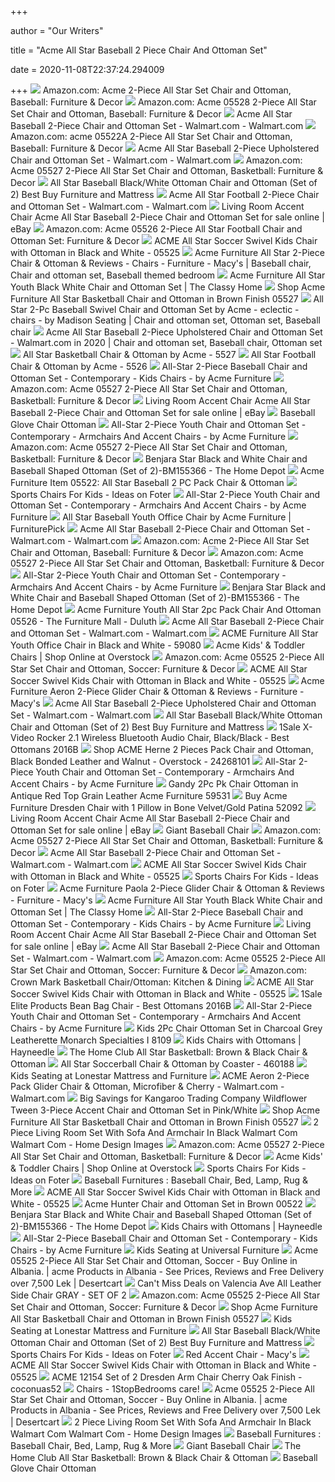 +++
        
author = "Our Writers"
        
title = "Acme All Star Baseball 2 Piece Chair And Ottoman Set"
        
date = 2020-11-08T22:37:24.294009
        
+++
[ ![](https://images-na.ssl-images-amazon.com/images/I/61jlP--K5AL._AC_SL1120_.jpg)](https://images-na.ssl-images-amazon.com/images/I/61jlP--K5AL._AC_SL1120_.jpg) Amazon.com: Acme 2-Piece All Star Set Chair and Ottoman, Baseball:  Furniture & Decor
[ ![](https://images-na.ssl-images-amazon.com/images/I/41KBnIXAvjL._AC_.jpg)](https://images-na.ssl-images-amazon.com/images/I/41KBnIXAvjL._AC_.jpg) Amazon.com: Acme 05528 2-Piece All Star Set Chair and Ottoman, Baseball:  Furniture & Decor
[ ![](https://i5.walmartimages.com/asr/2ad6dff1-687b-4157-92f7-732d4bf96416_1.c2e84fb35a0088f6d780bbfbea9864b5.jpeg)](https://i5.walmartimages.com/asr/2ad6dff1-687b-4157-92f7-732d4bf96416_1.c2e84fb35a0088f6d780bbfbea9864b5.jpeg) Acme All Star Baseball 2-Piece Chair and Ottoman Set - Walmart.com -  Walmart.com
[ ![](https://images-na.ssl-images-amazon.com/images/I/81lw%2BbwR5OL._AC_SL1500_.jpg)](https://images-na.ssl-images-amazon.com/images/I/81lw%2BbwR5OL._AC_SL1500_.jpg) Amazon.com: acme 05522A 2-Piece All Star Set Chair and Ottoman, Baseball:  Furniture & Decor
[ ![](https://i5.walmartimages.com/asr/5e926a1a-85ed-4e7f-a5b6-c2e849d76e43_1.fafc386ad3e056db3e6762eb6bef1df6.jpeg?odnWidth=612&odnHeight=612&odnBg=ffffff)](https://i5.walmartimages.com/asr/5e926a1a-85ed-4e7f-a5b6-c2e849d76e43_1.fafc386ad3e056db3e6762eb6bef1df6.jpeg?odnWidth=612&odnHeight=612&odnBg=ffffff) Acme All Star Baseball 2-Piece Upholstered Chair and Ottoman Set -  Walmart.com - Walmart.com
[ ![](https://images-na.ssl-images-amazon.com/images/I/61VAp8SZ%2BfL._AC_SL1500_.jpg)](https://images-na.ssl-images-amazon.com/images/I/61VAp8SZ%2BfL._AC_SL1500_.jpg) Amazon.com: Acme 05527 2-Piece All Star Set Chair and Ottoman, Basketball:  Furniture & Decor
[ ![](https://mfmd.rencdn.com/product/acme/images/05522.jpg)](https://mfmd.rencdn.com/product/acme/images/05522.jpg) All Star Baseball Black/White Ottoman Chair and Ottoman (Set of 2) Best Buy  Furniture and Mattress
[ ![](https://i5.walmartimages.com/asr/bfaa9fac-8990-467c-9cfe-ce20b73d5f93_1.b9a9690b484a2d8da75a95769517f43c.jpeg)](https://i5.walmartimages.com/asr/bfaa9fac-8990-467c-9cfe-ce20b73d5f93_1.b9a9690b484a2d8da75a95769517f43c.jpeg) Acme All Star Football 2-Piece Chair and Ottoman Set - Walmart.com -  Walmart.com
[ ![](https://i.ebayimg.com/images/g/VVsAAOSwokBfIF6m/s-l1600.jpg)](https://i.ebayimg.com/images/g/VVsAAOSwokBfIF6m/s-l1600.jpg) Living Room Accent Chair Acme All Star Baseball 2-Piece Chair and Ottoman  Set for sale online | eBay
[ ![](https://m.media-amazon.com/images/I/71qTO-Pk-5L._AC_UL400_.jpg)](https://m.media-amazon.com/images/I/71qTO-Pk-5L._AC_UL400_.jpg) Amazon.com: Acme 05526 2-Piece All Star Football Chair and Ottoman Set:  Furniture & Decor
[ ![](https://media.cymaxstores.com/Images/3865/497136-1-L.jpg)](https://media.cymaxstores.com/Images/3865/497136-1-L.jpg) ACME All Star Soccer Swivel Kids Chair with Ottoman in Black and White -  05525
[ ![](https://i.pinimg.com/originals/a5/30/49/a530491f0ed688ea9821f0b725b138a6.jpg)](https://i.pinimg.com/originals/a5/30/49/a530491f0ed688ea9821f0b725b138a6.jpg) Acme Furniture All Star 2-Piece Chair & Ottoman & Reviews - Chairs -  Furniture - Macy's | Baseball chair, Chair and ottoman set, Baseball themed  bedroom
[ ![](http://www.theclassyhome.com/catalog/ACM-05522_AV_A.jpg)](http://www.theclassyhome.com/catalog/ACM-05522_AV_A.jpg) Acme Furniture All Star Youth Black White Chair and Ottoman Set | The  Classy Home
[ ![](https://www.localfurnitureoutlet.com/media/catalog/product/0/5/05527.jpg)](https://www.localfurnitureoutlet.com/media/catalog/product/0/5/05527.jpg) Shop Acme Furniture All Star Basketball Chair and Ottoman in Brown Finish  05527
[ ![](https://i.pinimg.com/originals/dc/81/e7/dc81e7cdf31e75b96312bbcad4224bbc.jpg)](https://i.pinimg.com/originals/dc/81/e7/dc81e7cdf31e75b96312bbcad4224bbc.jpg) All Star 2-Pc Baseball Swivel Chair and Ottoman Set by Acme - eclectic -  chairs - by Madison Seating | Chair and ottoman set, Ottoman set, Baseball  chair
[ ![](https://i.pinimg.com/originals/1c/08/9d/1c089dcfb66144829846d89b6df4be5b.jpg)](https://i.pinimg.com/originals/1c/08/9d/1c089dcfb66144829846d89b6df4be5b.jpg) Acme All Star Baseball 2-Piece Upholstered Chair and Ottoman Set -  Walmart.com in 2020 | Chair and ottoman set, Baseball chair, Ottoman set
[ ![](https://www.homecinemacenter.com/v/vspfiles/photos/ACME-5527-2.jpg?v-cache=1391066707)](https://www.homecinemacenter.com/v/vspfiles/photos/ACME-5527-2.jpg?v-cache=1391066707) All Star Basketball Chair & Ottoman by Acme - 5527
[ ![](https://www.homecinemacenter.com/v/vspfiles/photos/ACME-5526-2.jpg?v-cache=1391066707)](https://www.homecinemacenter.com/v/vspfiles/photos/ACME-5526-2.jpg?v-cache=1391066707) All Star Football Chair & Ottoman by Acme - 5526
[ ![](https://st.hzcdn.com/fimgs/50e165980b195dcc_0091-w300-h300-b1-p10--.jpg)](https://st.hzcdn.com/fimgs/50e165980b195dcc_0091-w300-h300-b1-p10--.jpg) All-Star 2-Piece Baseball Chair and Ottoman Set - Contemporary - Kids Chairs  - by Acme Furniture
[ ![](https://m.media-amazon.com/images/I/71Nfpfq0hoL._AC_UL400_.jpg)](https://m.media-amazon.com/images/I/71Nfpfq0hoL._AC_UL400_.jpg) Amazon.com: Acme 05527 2-Piece All Star Set Chair and Ottoman, Basketball:  Furniture & Decor
[ ![](https://i.ebayimg.com/thumbs/images/g/6z0AAOSwgiJfP2xG/s-l200.jpg)](https://i.ebayimg.com/thumbs/images/g/6z0AAOSwgiJfP2xG/s-l200.jpg) Living Room Accent Chair Acme All Star Baseball 2-Piece Chair and Ottoman  Set for sale online | eBay
[ ![](https://c.shld.net/rpx/i/s/pi/mp/10420516/prod_14895044137?src=https%3A%2F%2Fi.ebayimg.com%2Fimages%2Fg%2F22IAAOSwSYNfRHQN%2Fs-l1600.png&d=7177a3f80f75dcc1a3c989684a22c6d831f12f8f&hei=245&wid=245&op_sharpen=1&qlt=85)](https://c.shld.net/rpx/i/s/pi/mp/10420516/prod_14895044137?src=https%3A%2F%2Fi.ebayimg.com%2Fimages%2Fg%2F22IAAOSwSYNfRHQN%2Fs-l1600.png&d=7177a3f80f75dcc1a3c989684a22c6d831f12f8f&hei=245&wid=245&op_sharpen=1&qlt=85) Baseball Glove Chair Ottoman
[ ![](https://st.hzcdn.com/fimgs/3511fa790bc6f3da_4538-w300-h300-b1-p0--.jpg)](https://st.hzcdn.com/fimgs/3511fa790bc6f3da_4538-w300-h300-b1-p0--.jpg) All-Star 2-Piece Youth Chair and Ottoman Set - Contemporary - Armchairs And  Accent Chairs - by Acme Furniture
[ ![](https://m.media-amazon.com/images/I/81BhSo9HjzL._AC_UL400_.jpg)](https://m.media-amazon.com/images/I/81BhSo9HjzL._AC_UL400_.jpg) Amazon.com: Acme 05527 2-Piece All Star Set Chair and Ottoman, Basketball:  Furniture & Decor
[ ![](https://images.homedepot-static.com/productImages/547e5893-cecb-4c41-8dbe-0422a8056155/svn/black-and-white-benjara-accent-chairs-bm155366-c3_600.jpg)](https://images.homedepot-static.com/productImages/547e5893-cecb-4c41-8dbe-0422a8056155/svn/black-and-white-benjara-accent-chairs-bm155366-c3_600.jpg) Benjara Star Black and White Chair and Baseball Shaped Ottoman (Set of 2)-BM155366  - The Home Depot
[ ![](https://s.yimg.com/aah/yhst-52812449469684/item-05522-all-star-baseball-2-pc-pack-chair-ottoman-61.jpg)](https://s.yimg.com/aah/yhst-52812449469684/item-05522-all-star-baseball-2-pc-pack-chair-ottoman-61.jpg) Acme Furniture Item 05522: All Star Baseball 2 PC Pack Chair & Ottoman
[ ![](https://foter.com/photos/269/sports-chairs-for-kids.jpg?s=ts3)](https://foter.com/photos/269/sports-chairs-for-kids.jpg?s=ts3) Sports Chairs For Kids - Ideas on Foter
[ ![](https://st.hzcdn.com/fimgs/40017fc30c24ee43_5078-w300-h300-b1-p0--.jpg)](https://st.hzcdn.com/fimgs/40017fc30c24ee43_5078-w300-h300-b1-p0--.jpg) All-Star 2-Piece Youth Chair and Ottoman Set - Contemporary - Armchairs And  Accent Chairs - by Acme Furniture
[ ![](https://smhttp-ssl-18667.nexcesscdn.net/8090D3/magento/media/catalog/product/5/9/59082-yth-office-chair-1.jpg)](https://smhttp-ssl-18667.nexcesscdn.net/8090D3/magento/media/catalog/product/5/9/59082-yth-office-chair-1.jpg) All Star Baseball Youth Office Chair by Acme Furniture | FurniturePick
[ ![](https://i5.walmartimages.com/asr/75a78688-8843-4851-8542-905400c67f23_1.e09c5bb19be5b6d28ebb24f81aeb6689.jpeg?odnWidth=282&odnHeight=282&odnBg=ffffff)](https://i5.walmartimages.com/asr/75a78688-8843-4851-8542-905400c67f23_1.e09c5bb19be5b6d28ebb24f81aeb6689.jpeg?odnWidth=282&odnHeight=282&odnBg=ffffff) Acme All Star Baseball 2-Piece Chair and Ottoman Set - Walmart.com -  Walmart.com
[ ![](https://m.media-amazon.com/images/I/71-Xz7rPCcL._AC_UL400_.jpg)](https://m.media-amazon.com/images/I/71-Xz7rPCcL._AC_UL400_.jpg) Amazon.com: Acme 2-Piece All Star Set Chair and Ottoman, Baseball:  Furniture & Decor
[ ![](https://m.media-amazon.com/images/I/71ih1a9wN-L._AC_UL400_.jpg)](https://m.media-amazon.com/images/I/71ih1a9wN-L._AC_UL400_.jpg) Amazon.com: Acme 05527 2-Piece All Star Set Chair and Ottoman, Basketball:  Furniture & Decor
[ ![](https://st.hzcdn.com/fimgs/7bb19b580c348275_5125-w300-h300-b1-p0--.jpg)](https://st.hzcdn.com/fimgs/7bb19b580c348275_5125-w300-h300-b1-p0--.jpg) All-Star 2-Piece Youth Chair and Ottoman Set - Contemporary - Armchairs And  Accent Chairs - by Acme Furniture
[ ![](https://images.homedepot-static.com/productImages/a56ba1f6-2527-4c57-86bf-f75a894cd7ab/svn/black-and-white-benjara-accent-chairs-bm155366-fa_600.jpg)](https://images.homedepot-static.com/productImages/a56ba1f6-2527-4c57-86bf-f75a894cd7ab/svn/black-and-white-benjara-accent-chairs-bm155366-fa_600.jpg) Benjara Star Black and White Chair and Baseball Shaped Ottoman (Set of 2)-BM155366  - The Home Depot
[ ![](https://images2.imgix.net/p4dbimg/1108/images/5526.jpg?fit=fill&trim=color&trimcolor=FFFFFF&trimtol=5&bg=FFFFFF&w=384&h=288&fm=pjpg&auto=format)](https://images2.imgix.net/p4dbimg/1108/images/5526.jpg?fit=fill&trim=color&trimcolor=FFFFFF&trimtol=5&bg=FFFFFF&w=384&h=288&fm=pjpg&auto=format) Acme Furniture Youth All Star 2pc Pack Chair And Ottoman 05526 - The  Furniture Mall - Duluth
[ ![](https://i5.walmartimages.com/asr/2b71f96d-1ac0-4c44-ba8f-1ab067ba6097_2.2f0cd6f1c8b686e5fb8ef35bd1b21f1c.jpeg?odnWidth=282&odnHeight=282&odnBg=ffffff)](https://i5.walmartimages.com/asr/2b71f96d-1ac0-4c44-ba8f-1ab067ba6097_2.2f0cd6f1c8b686e5fb8ef35bd1b21f1c.jpeg?odnWidth=282&odnHeight=282&odnBg=ffffff) Acme All Star Baseball 2-Piece Chair and Ottoman Set - Walmart.com -  Walmart.com
[ ![](https://media.cymaxstores.com/Images/3865/497210-L.jpg)](https://media.cymaxstores.com/Images/3865/497210-L.jpg) ACME Furniture All Star Youth Office Chair in Black and White - 59080
[ ![](https://ak1.ostkcdn.com/images/products/28232521/ACME-Cargo-Chair-in-Gray-Fabric-Blue-9ebc55dc-9eab-42cf-995e-33a939853a8a_1000.jpg?imwidth=200&impolicy=medium)](https://ak1.ostkcdn.com/images/products/28232521/ACME-Cargo-Chair-in-Gray-Fabric-Blue-9ebc55dc-9eab-42cf-995e-33a939853a8a_1000.jpg?imwidth=200&impolicy=medium) Acme Kids' & Toddler Chairs | Shop Online at Overstock
[ ![](https://m.media-amazon.com/images/I/81iwant81KL._AC_UL400_.jpg)](https://m.media-amazon.com/images/I/81iwant81KL._AC_UL400_.jpg) Amazon.com: Acme 05525 2-Piece All Star Set Chair and Ottoman, Soccer:  Furniture & Decor
[ ![](https://media.cymaxstores.com/Images/3865/497193-SM.jpg)](https://media.cymaxstores.com/Images/3865/497193-SM.jpg) ACME All Star Soccer Swivel Kids Chair with Ottoman in Black and White -  05525
[ ![](https://slimages.macys.com/is/image/MCY/products/5/optimized/12031765_fpx.tif)](https://slimages.macys.com/is/image/MCY/products/5/optimized/12031765_fpx.tif) Acme Furniture Aeron 2-Piece Glider Chair & Ottoman & Reviews - Furniture -  Macy's
[ ![](https://i5.walmartimages.com/asr/aa2e70ec-deda-4ca2-8e93-8ae3f6bcdd52_1.f6589f2874e99f6775ca8390e4ea53c9.jpeg?odnWidth=282&odnHeight=282&odnBg=ffffff)](https://i5.walmartimages.com/asr/aa2e70ec-deda-4ca2-8e93-8ae3f6bcdd52_1.f6589f2874e99f6775ca8390e4ea53c9.jpeg?odnWidth=282&odnHeight=282&odnBg=ffffff) Acme All Star Baseball 2-Piece Upholstered Chair and Ottoman Set -  Walmart.com - Walmart.com
[ ![](https://mfmd.rencdn.com/product/acme/thumbnails/03871.jpg)](https://mfmd.rencdn.com/product/acme/thumbnails/03871.jpg) All Star Baseball Black/White Ottoman Chair and Ottoman (Set of 2) Best Buy  Furniture and Mattress
[ ![](http://i5.walmartimages.com/dfw/dce07b8c-b6e0/k2-_f903c29c-5afb-41b0-b3cc-dc38b3624b08.v1.jpg)](http://i5.walmartimages.com/dfw/dce07b8c-b6e0/k2-_f903c29c-5afb-41b0-b3cc-dc38b3624b08.v1.jpg) 1Sale X-Video Rocker 2.1 Wireless Bluetooth Audio Chair, Black/Black - Best  Ottomans 2016B
[ ![](https://ak1.ostkcdn.com/images/products/24268101/ACME-Herne-2-Pieces-Pack-Chair-and-Ottoman-Black-Bonded-Leather-and-Walnut-170263a7-c577-4afb-842c-9b07e10eabce.jpg)](https://ak1.ostkcdn.com/images/products/24268101/ACME-Herne-2-Pieces-Pack-Chair-and-Ottoman-Black-Bonded-Leather-and-Walnut-170263a7-c577-4afb-842c-9b07e10eabce.jpg) Shop ACME Herne 2 Pieces Pack Chair and Ottoman, Black Bonded Leather and  Walnut - Overstock - 24268101
[ ![](https://st.hzcdn.com/fimgs/0fb1040f0614295e_4947-w300-h300-b1-p0--.jpg)](https://st.hzcdn.com/fimgs/0fb1040f0614295e_4947-w300-h300-b1-p0--.jpg) All-Star 2-Piece Youth Chair and Ottoman Set - Contemporary - Armchairs And  Accent Chairs - by Acme Furniture
[ ![](https://www.totallyfurniture.com/pub/media/catalog/product/h/t/httpssep.yimg.comaytotallyfurnituregandy-2pc-pk-chair-ottoman-in-antique-red-top-grain-leather-acme-furniture-59531-5.jpg)](https://www.totallyfurniture.com/pub/media/catalog/product/h/t/httpssep.yimg.comaytotallyfurnituregandy-2pc-pk-chair-ottoman-in-antique-red-top-grain-leather-acme-furniture-59531-5.jpg) Gandy 2Pc Pk Chair Ottoman in Antique Red Top Grain Leather Acme Furniture  59531
[ ![](https://www.localfurnitureoutlet.com/media/catalog/product/cache/1/image/9df78eab33525d08d6e5fb8d27136e95/5/2/52092.jpg)](https://www.localfurnitureoutlet.com/media/catalog/product/cache/1/image/9df78eab33525d08d6e5fb8d27136e95/5/2/52092.jpg) Buy Acme Furniture Dresden Chair with 1 Pillow in Bone Velvet/Gold Patina  52092
[ ![](https://i.ebayimg.com/thumbs/images/g/tqkAAOSwksRfRD-k/s-l200.jpg)](https://i.ebayimg.com/thumbs/images/g/tqkAAOSwksRfRD-k/s-l200.jpg) Living Room Accent Chair Acme All Star Baseball 2-Piece Chair and Ottoman  Set for sale online | eBay
[ ![](https://www.thegreenhead.com/imgs/xl/giant-baseball-chair-xl.jpg)](https://www.thegreenhead.com/imgs/xl/giant-baseball-chair-xl.jpg) Giant Baseball Chair
[ ![](https://m.media-amazon.com/images/I/81EC4KCp1JL._AC_UL400_.jpg)](https://m.media-amazon.com/images/I/81EC4KCp1JL._AC_UL400_.jpg) Amazon.com: Acme 05527 2-Piece All Star Set Chair and Ottoman, Basketball:  Furniture & Decor
[ ![](https://i5.walmartimages.com/asr/c317cb50-cbd5-43ea-a570-82975fd83758_1.0291a0230f51227068ff66c75770ff49.jpeg?odnWidth=282&odnHeight=282&odnBg=ffffff)](https://i5.walmartimages.com/asr/c317cb50-cbd5-43ea-a570-82975fd83758_1.0291a0230f51227068ff66c75770ff49.jpeg?odnWidth=282&odnHeight=282&odnBg=ffffff) Acme All Star Baseball 2-Piece Chair and Ottoman Set - Walmart.com -  Walmart.com
[ ![](https://media.cymaxstores.com/Images/3692/505066-SM.jpg)](https://media.cymaxstores.com/Images/3692/505066-SM.jpg) ACME All Star Soccer Swivel Kids Chair with Ottoman in Black and White -  05525
[ ![](https://foter.com/photos/242/youth-baseball-chair-and-ottoman.jpg?s=ts3)](https://foter.com/photos/242/youth-baseball-chair-and-ottoman.jpg?s=ts3) Sports Chairs For Kids - Ideas on Foter
[ ![](https://slimages.macysassets.com/is/image/MCY/products/2/optimized/12031722_fpx.tif?$browse$&wid=224&fmt=jpeg)](https://slimages.macysassets.com/is/image/MCY/products/2/optimized/12031722_fpx.tif?$browse$&wid=224&fmt=jpeg) Acme Furniture Paola 2-Piece Glider Chair & Ottoman & Reviews - Furniture -  Macy's
[ ![](https://cdn.theclassyhome.com/600x600/ACM-05522_AV_A2.jpg)](https://cdn.theclassyhome.com/600x600/ACM-05522_AV_A2.jpg) Acme Furniture All Star Youth Black White Chair and Ottoman Set | The  Classy Home
[ ![](https://st.hzcdn.com/fimgs/13b1561f0ef2db08_0983-w300-h300-b1-p10--.jpg)](https://st.hzcdn.com/fimgs/13b1561f0ef2db08_0983-w300-h300-b1-p10--.jpg) All-Star 2-Piece Baseball Chair and Ottoman Set - Contemporary - Kids Chairs  - by Acme Furniture
[ ![](https://i.ebayimg.com/thumbs/images/g/d6wAAOSwOFJfQw3p/s-l200.jpg)](https://i.ebayimg.com/thumbs/images/g/d6wAAOSwOFJfQw3p/s-l200.jpg) Living Room Accent Chair Acme All Star Baseball 2-Piece Chair and Ottoman  Set for sale online | eBay
[ ![](https://i5.walmartimages.com/asr/f07f2609-7f32-4f1f-a2c9-7b6b271b9ebb_1.f526b038879cac4c38396d903b5cfa3b.jpeg?odnWidth=282&odnHeight=282&odnBg=ffffff)](https://i5.walmartimages.com/asr/f07f2609-7f32-4f1f-a2c9-7b6b271b9ebb_1.f526b038879cac4c38396d903b5cfa3b.jpeg?odnWidth=282&odnHeight=282&odnBg=ffffff) Acme All Star Baseball 2-Piece Chair and Ottoman Set - Walmart.com -  Walmart.com
[ ![](https://m.media-amazon.com/images/I/71mp98ds9rL._AC_UL400_.jpg)](https://m.media-amazon.com/images/I/71mp98ds9rL._AC_UL400_.jpg) Amazon.com: Acme 05525 2-Piece All Star Set Chair and Ottoman, Soccer:  Furniture & Decor
[ ![](https://images-na.ssl-images-amazon.com/images/I/81JXL-BC2PL._AC_SX425_.jpg)](https://images-na.ssl-images-amazon.com/images/I/81JXL-BC2PL._AC_SX425_.jpg) Amazon.com: Crown Mark Basketball Chair/Ottoman: Kitchen & Dining
[ ![](https://media.cymaxstores.com/Images/3865/497194-SM.jpg)](https://media.cymaxstores.com/Images/3865/497194-SM.jpg) ACME All Star Soccer Swivel Kids Chair with Ottoman in Black and White -  05525
[ ![](http://i5.walmartimages.com/dfw/dce07b8c-e222/k2-_7501b107-3f13-4883-b556-c1bff74ba28a.v1.jpg)](http://i5.walmartimages.com/dfw/dce07b8c-e222/k2-_7501b107-3f13-4883-b556-c1bff74ba28a.v1.jpg) 1Sale Elite Products Bean Bag Chair - Best Ottomans 2016B
[ ![](https://st.hzcdn.com/fimgs/3941238b08dd25dd_5360-w300-h300-b1-p0--.jpg)](https://st.hzcdn.com/fimgs/3941238b08dd25dd_5360-w300-h300-b1-p0--.jpg) All-Star 2-Piece Youth Chair and Ottoman Set - Contemporary - Armchairs And  Accent Chairs - by Acme Furniture
[ ![](https://www.totallyfurniture.com/pub/media/catalog/product/h/t/httpssep.yimg.comaytotallyfurniturecharcoal-grey-leather-look-juvenile-chair-ottoman-2pc-set-monarch-specialty-i-8109-16.gif)](https://www.totallyfurniture.com/pub/media/catalog/product/h/t/httpssep.yimg.comaytotallyfurniturecharcoal-grey-leather-look-juvenile-chair-ottoman-2pc-set-monarch-specialty-i-8109-16.gif) Kids 2Pc Chair Ottoman Set in Charcoal Grey Leatherette Monarch Specialties  I 8109
[ ![](https://content.haycdn.com/mgen/master:MON339.jpg?is=400,400,0xffffff)](https://content.haycdn.com/mgen/master:MON339.jpg?is=400,400,0xffffff) Kids Chairs with Ottomans | Hayneedle
[ ![](https://d1b345hdk9ukjq.cloudfront.net/product/acme/thumbnails/03877.jpg)](https://d1b345hdk9ukjq.cloudfront.net/product/acme/thumbnails/03877.jpg) The Home Club All Star Basketball: Brown & Black Chair & Ottoman
[ ![](https://www.homecinemacenter.com/v/vspfiles/photos/COA-460188-2.jpg?v-cache=1391066707)](https://www.homecinemacenter.com/v/vspfiles/photos/COA-460188-2.jpg?v-cache=1391066707) All Star Soccerball Chair & Ottoman by Coaster - 460188
[ ![](https://imgres.tailbase.com/rzdimg/prods/400/489799_1.jpg)](https://imgres.tailbase.com/rzdimg/prods/400/489799_1.jpg) Kids Seating at Lonestar Mattress and Furniture
[ ![](https://i5.walmartimages.com/asr/b9e4cbb5-b280-448e-9a9c-2475c40fbb2a_1.0b263b9a0b692cedc3bb688a9d714ead.jpeg)](https://i5.walmartimages.com/asr/b9e4cbb5-b280-448e-9a9c-2475c40fbb2a_1.0b263b9a0b692cedc3bb688a9d714ead.jpeg) ACME Aeron 2-Piece Pack Glider Chair & Ottoman, Microfiber & Cherry -  Walmart.com - Walmart.com
[ ![](https://images.prod.meredith.com/product/69c287586a1dc593a7d326bea89f2781/1559470412180/l/kangaroo-trading-company-wildflower-tween-3-piece-accent-chair-and-ottoman-set-in-pink-white)](https://images.prod.meredith.com/product/69c287586a1dc593a7d326bea89f2781/1559470412180/l/kangaroo-trading-company-wildflower-tween-3-piece-accent-chair-and-ottoman-set-in-pink-white) Big Savings for Kangaroo Trading Company Wildflower Tween 3-Piece Accent  Chair and Ottoman Set in Pink/White
[ ![](https://www.localfurnitureoutlet.com/media/catalog/product/cache/1/small_image/250x170/9df78eab33525d08d6e5fb8d27136e95/1/5/15162.jpg)](https://www.localfurnitureoutlet.com/media/catalog/product/cache/1/small_image/250x170/9df78eab33525d08d6e5fb8d27136e95/1/5/15162.jpg) Shop Acme Furniture All Star Basketball Chair and Ottoman in Brown Finish  05527
[ ![](https://i5.walmartimages.com/asr/bbe3b15a-6824-4bc9-8fe2-a6e60ee8d3bd.c61fc132323e13512937be9cedd27a0b.jpeg?odnWidth=612&odnHeight=612&odnBg=ffffff)](https://i5.walmartimages.com/asr/bbe3b15a-6824-4bc9-8fe2-a6e60ee8d3bd.c61fc132323e13512937be9cedd27a0b.jpeg?odnWidth=612&odnHeight=612&odnBg=ffffff) 2 Piece Living Room Set With Sofa And Armchair In Black Walmart Com Walmart  Com - Home Design Images
[ ![](https://m.media-amazon.com/images/I/61qEvqGkpbL._AC_UL400_.jpg)](https://m.media-amazon.com/images/I/61qEvqGkpbL._AC_UL400_.jpg) Amazon.com: Acme 05527 2-Piece All Star Set Chair and Ottoman, Basketball:  Furniture & Decor
[ ![](https://ak1.ostkcdn.com/images/products/28232502/ACME-Cargo-Chair-in-Gray-Fabric-White-79468cb9-96a8-4f58-8e93-cdb7b2360a91_1000.jpg?imwidth=200&impolicy=medium)](https://ak1.ostkcdn.com/images/products/28232502/ACME-Cargo-Chair-in-Gray-Fabric-White-79468cb9-96a8-4f58-8e93-cdb7b2360a91_1000.jpg?imwidth=200&impolicy=medium) Acme Kids' & Toddler Chairs | Shop Online at Overstock
[ ![](https://foter.com/photos/236/kids-sport-chairs.jpg?s=ts3)](https://foter.com/photos/236/kids-sport-chairs.jpg?s=ts3) Sports Chairs For Kids - Ideas on Foter
[ ![](http://www.baseballfurnitures.com/wp-content/uploads/2017/01/Rawlings-Heart-of-the-Hide-Baseball-Glove-Chair-1.jpg)](http://www.baseballfurnitures.com/wp-content/uploads/2017/01/Rawlings-Heart-of-the-Hide-Baseball-Glove-Chair-1.jpg) Baseball Furnitures : Baseball Chair, Bed, Lamp, Rug & More
[ ![](https://media.cymaxstores.com/Images/3718/460306-SM.jpg)](https://media.cymaxstores.com/Images/3718/460306-SM.jpg) ACME All Star Soccer Swivel Kids Chair with Ottoman in Black and White -  05525
[ ![](https://www.discountlivingrooms.com/media/catalog/product/2/9/29872.jpg)](https://www.discountlivingrooms.com/media/catalog/product/2/9/29872.jpg) Acme Hunter Chair and Ottoman Set in Brown 00522
[ ![](https://images.homedepot-static.com/productImages/080d13a6-f491-4b03-99bc-5ffe39682197/svn/aluminum-and-distressed-espresso-top-grain-leather-acme-furniture-accent-chairs-52437-64_600.jpg)](https://images.homedepot-static.com/productImages/080d13a6-f491-4b03-99bc-5ffe39682197/svn/aluminum-and-distressed-espresso-top-grain-leather-acme-furniture-accent-chairs-52437-64_600.jpg) Benjara Star Black and White Chair and Baseball Shaped Ottoman (Set of 2)-BM155366  - The Home Depot
[ ![](https://content.haycdn.com/mgen/master:FFN059.jpg?is=400,400,0xffffff)](https://content.haycdn.com/mgen/master:FFN059.jpg?is=400,400,0xffffff) Kids Chairs with Ottomans | Hayneedle
[ ![](https://st.hzcdn.com/fimgs/efe1d70606a6617d_4078-w300-h300-b1-p0--.jpg)](https://st.hzcdn.com/fimgs/efe1d70606a6617d_4078-w300-h300-b1-p0--.jpg) All-Star 2-Piece Baseball Chair and Ottoman Set - Contemporary - Kids Chairs  - by Acme Furniture
[ ![](https://imgres.tailbase.com/rzdimg/prods/400/531670_1.jpg)](https://imgres.tailbase.com/rzdimg/prods/400/531670_1.jpg) Kids Seating at Universal Furniture
[ ![](https://m.media-amazon.com/images/I/41FKStjFooL.jpg)](https://m.media-amazon.com/images/I/41FKStjFooL.jpg) Acme 05525 2-Piece All Star Set Chair and Ottoman, Soccer - Buy Online in  Albania. | acme Products in Albania - See Prices, Reviews and Free Delivery  over 7,500 Lek | Desertcart
[ ![](https://images.prod.meredith.com/product/e7c80080c8a60647633c3f0a91d13373/1557554341114/l/valencia-ave-all-leather-side-chair-gray-set-of-2-modern-design-affordable-furniture-sold-by-apt2b)](https://images.prod.meredith.com/product/e7c80080c8a60647633c3f0a91d13373/1557554341114/l/valencia-ave-all-leather-side-chair-gray-set-of-2-modern-design-affordable-furniture-sold-by-apt2b) Can't Miss Deals on Valencia Ave All Leather Side Chair GRAY - SET OF 2
[ ![](https://m.media-amazon.com/images/S/aplus-media/vc/d94cb549-f097-4893-b563-28f0c3466df5.__CR135,0,1224,1224_PT0_SX300_V1___.jpg)](https://m.media-amazon.com/images/S/aplus-media/vc/d94cb549-f097-4893-b563-28f0c3466df5.__CR135,0,1224,1224_PT0_SX300_V1___.jpg) Amazon.com: Acme 05525 2-Piece All Star Set Chair and Ottoman, Soccer:  Furniture & Decor
[ ![](https://www.localfurnitureoutlet.com/media/catalog/product/cache/1/small_image/250x170/9df78eab33525d08d6e5fb8d27136e95/5/1/51542.jpg)](https://www.localfurnitureoutlet.com/media/catalog/product/cache/1/small_image/250x170/9df78eab33525d08d6e5fb8d27136e95/5/1/51542.jpg) Shop Acme Furniture All Star Basketball Chair and Ottoman in Brown Finish  05527
[ ![](https://imgres.tailbase.com/rzdimg/prods/400/482013_1.jpg)](https://imgres.tailbase.com/rzdimg/prods/400/482013_1.jpg) Kids Seating at Lonestar Mattress and Furniture
[ ![](https://mfmd.rencdn.com/product/acme/thumbnails/03875.jpg)](https://mfmd.rencdn.com/product/acme/thumbnails/03875.jpg) All Star Baseball Black/White Ottoman Chair and Ottoman (Set of 2) Best Buy  Furniture and Mattress
[ ![](https://foter.com/photos/title/sports-chairs-for-kids.jpg)](https://foter.com/photos/title/sports-chairs-for-kids.jpg) Sports Chairs For Kids - Ideas on Foter
[ ![](https://slimages.macysassets.com/is/image/MCY/products/0/optimized/17926570_fpx.tif?$browse$&wid=224&fmt=jpeg)](https://slimages.macysassets.com/is/image/MCY/products/0/optimized/17926570_fpx.tif?$browse$&wid=224&fmt=jpeg) Red Accent Chair - Macy's
[ ![](https://media.cymaxstores.com/Images/19/365254-SM.jpg)](https://media.cymaxstores.com/Images/19/365254-SM.jpg) ACME All Star Soccer Swivel Kids Chair with Ottoman in Black and White -  05525
[ ![](http://ecx.images-amazon.com/images/I/61heVkA03YL.jpg)](http://ecx.images-amazon.com/images/I/61heVkA03YL.jpg) ACME 12154 Set of 2 Dresden Arm Chair Cherry Oak Finish - coconuas52
[ ![](https://cdn.1stopbedrooms.com/media/catalog/product/cache/1/small_image/301x301/cc0ec2d91bc4dd8becc1b9167d5c2be1/t/h/the-man-den-gray-leather-power-recliner-with-adjustable-headrest_qb13200951_11.jpg)](https://cdn.1stopbedrooms.com/media/catalog/product/cache/1/small_image/301x301/cc0ec2d91bc4dd8becc1b9167d5c2be1/t/h/the-man-den-gray-leather-power-recliner-with-adjustable-headrest_qb13200951_11.jpg) Chairs - 1StopBedrooms care!
[ ![](https://m.media-amazon.com/images/I/51LzatV3ilL.jpg)](https://m.media-amazon.com/images/I/51LzatV3ilL.jpg) Acme 05525 2-Piece All Star Set Chair and Ottoman, Soccer - Buy Online in  Albania. | acme Products in Albania - See Prices, Reviews and Free Delivery  over 7,500 Lek | Desertcart
[ ![](https://i5.walmartimages.com/asr/a0f74af2-cc0a-4395-8da2-c4e6a703b9cf.9f4dc3051783a6df6081ec8e791fdf98.jpeg?odnWidth=612&odnHeight=612&odnBg=ffffff)](https://i5.walmartimages.com/asr/a0f74af2-cc0a-4395-8da2-c4e6a703b9cf.9f4dc3051783a6df6081ec8e791fdf98.jpeg?odnWidth=612&odnHeight=612&odnBg=ffffff) 2 Piece Living Room Set With Sofa And Armchair In Black Walmart Com Walmart  Com - Home Design Images
[ ![](http://www.baseballfurnitures.com/wp-content/uploads/2017/01/1PerfectChoice-Mitte-Baseball-Glove-Chair.jpg)](http://www.baseballfurnitures.com/wp-content/uploads/2017/01/1PerfectChoice-Mitte-Baseball-Glove-Chair.jpg) Baseball Furnitures : Baseball Chair, Bed, Lamp, Rug & More
[ ![](https://www.thegreenhead.com/imgs/giant-baseball-chair-2.jpg)](https://www.thegreenhead.com/imgs/giant-baseball-chair-2.jpg) Giant Baseball Chair
[ ![](https://d1b345hdk9ukjq.cloudfront.net/product/acme/thumbnails/03873.jpg)](https://d1b345hdk9ukjq.cloudfront.net/product/acme/thumbnails/03873.jpg) The Home Club All Star Basketball: Brown & Black Chair & Ottoman
[ ![](https://c.shld.net/rpx/i/s/pi/mp/6196/prod_8434769102?src=http%3A%2F%2F34.217.40.247%2Fimage%2FI%2F81NJYapKkOL._AC_SL1200_.jpg&d=bbbacbfd14b8b6ef5d81f1422a3f0a52f7931931&hei=245&wid=245&op_sharpen=1&qlt=85)](https://c.shld.net/rpx/i/s/pi/mp/6196/prod_8434769102?src=http%3A%2F%2F34.217.40.247%2Fimage%2FI%2F81NJYapKkOL._AC_SL1200_.jpg&d=bbbacbfd14b8b6ef5d81f1422a3f0a52f7931931&hei=245&wid=245&op_sharpen=1&qlt=85) Baseball Glove Chair Ottoman
